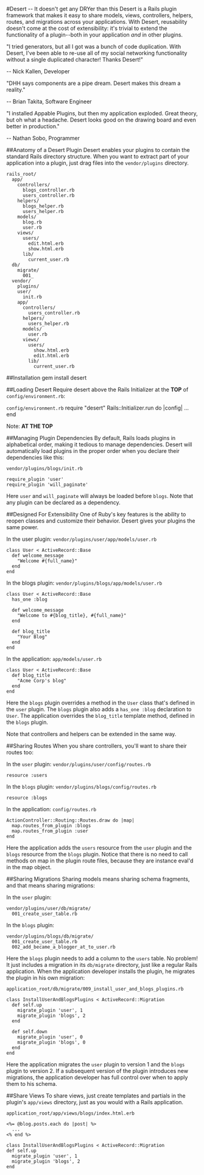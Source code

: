 #Desert -- It doesn't get any DRYer than this
Desert is a Rails plugin framework that makes it easy to share models, views, controllers, helpers, routes, and migrations across your applications.
With Desert, reusability doesn't come at the cost of extensibility: it's trivial to extend the functionality of a plugin--both in your application _and_ in other plugins.


"I tried generators, but all I got was a bunch of code duplication. With Desert, I've been able to re-use all of my social networking functionality without a single duplicated character! Thanks Desert!"

-- Nick Kallen, Developer

"DHH says components are a pipe dream. Desert makes this dream a reality."

-- Brian Takita, Software Engineer

"I installed Appable Plugins, but then my application exploded. Great theory, but oh what a headache. Desert looks good on the drawing board and even better in production."

-- Nathan Sobo, Programmer

##Anatomy of a Desert Plugin
Desert enables your plugins to contain the standard Rails directory structure.
When you want to extract part of your application into a plugin, just drag files into the `vendor/plugins` directory.

    rails_root/
      app/
        controllers/
          blogs_controller.rb
          users_controller.rb
        helpers/
          blogs_helper.rb
          users_helper.rb
        models/
          blog.rb
          user.rb
        views/
          users/
            edit.html.erb
            show.html.erb
          lib/
            current_user.rb
      db/
        migrate/
          001_
      vendor/
        plugins/
        user/
          init.rb
        app/
          controllers/
            users_controller.rb
          helpers/
            users_helper.rb
          models/
            user.rb
          views/
            users/
              show.html.erb
              edit.html.erb
            lib/
              current_user.rb

##Installation
    gem install desert

##Loading Desert
Require desert above the Rails Initializer at the __TOP__ of `config/environment.rb`:

`config/environment.rb`
    require "desert"
    Rails::Initializer.run do |config|
      ...
    end
  

Note: __AT THE TOP__



##Managing Plugin Dependencies
By default, Rails loads plugins in alphabetical order, making it tedious to manage dependencies.
Desert will automatically load plugins in the proper order when you declare their dependencies like this:

`vendor/plugins/blogs/init.rb`

    require_plugin 'user'
    require_plugin 'will_paginate'

Here `user` and `will_paginate` will always be loaded before `blogs`. Note that any plugin can be declared as a dependency.

##Designed For Extensibility
One of Ruby's key features is the ability to reopen classes and customize their behavior. Desert gives your plugins the same power.

In the user plugin:
`vendor/plugins/user/app/models/user.rb`

    class User < ActiveRecord::Base
      def welcome_message
        "Welcome #{full_name}"
      end
    end

In the blogs plugin:
`vendor/plugins/blogs/app/models/user.rb`

    class User < ActiveRecord::Base
      has_one :blog
    
      def welcome_message
        "Welcome to #{blog_title}, #{full_name}"
      end
      
      def blog_title
        "Your Blog"
      end
    end

In the application:
`app/models/user.rb`

    class User < ActiveRecord::Base
      def blog_title
        "Acme Corp's blog"
      end
    end


Here the `blogs` plugin overrides a method in the `User` class that's defined in the `user` plugin.
The `blogs` plugin also adds a `has_one :blog` declaration to `User`.
The application overrides the `blog_title` template method, defined in the `blogs` plugin.

Note that controllers and helpers can be extended in the same way.

##Sharing Routes
When you share controllers, you'll want to share their routes too:

In the `user` plugin:
`vendor/plugins/user/config/routes.rb`

    resource :users

In the `blogs` plugin: 
`vendor/plugins/blogs/config/routes.rb`

    resource :blogs

In the application:
`config/routes.rb`

    ActionController::Routing::Routes.draw do |map|
      map.routes_from_plugin :blogs
      map.routes_from_plugin :user
    end

Here the application adds the `users` resource from the `user` plugin and the `blogs` resource from the `blogs` plugin.
Notice that there is no need to call methods on map in the plugin route files, because they are instance eval'd in the map object.

##Sharing Migrations
Sharing models means sharing schema fragments, and that means sharing migrations:

In the `user` plugin:

    vendor/plugins/user/db/migrate/
      001_create_user_table.rb

In the `blogs` plugin:

    vendor/plugins/blogs/db/migrate/
      001_create_user_table.rb
      002_add_became_a_blogger_at_to_user.rb

Here the `blogs` plugin needs to add a column to the `users` table. No problem!
It just includes a migration in its `db/migrate` directory, just like a regular Rails application.
When the application developer installs the plugin, he migrates the plugin in his own migration:
      
`application_root/db/migrate/009_install_user_and_blogs_plugins.rb`
  
    class InstallUserAndBlogsPlugins < ActiveRecord::Migration
      def self.up
        migrate_plugin 'user', 1
        migrate_plugin 'blogs', 2
      end
      
      def self.down
        migrate_plugin 'user', 0
        migrate_plugin 'blogs', 0
      end
    end
    
Here the application migrates the `user` plugin to version 1 and the `blogs` plugin to version 2.
If a subsequent version of the plugin introduces new migrations, the application developer has full control over when to apply them to his schema.

##Share Views
To share views, just create templates and partials in the plugin's `app/views` directory, just as you would with a Rails application.

`application_root/app/views/blogs/index.html.erb`

    <%= @blog.posts.each do |post| %>
      ...
    <% end %>

    class InstallUserAndBlogsPlugins < ActiveRecord::Migration
    def self.up
      migrate_plugin 'user', 1
      migrate_plugin 'blogs', 2
    end